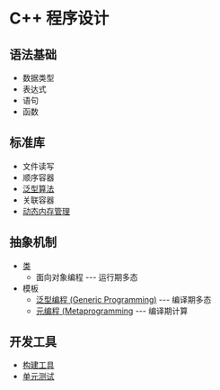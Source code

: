 # C++ 程序设计

## 语法基础
- 数据类型
- 表达式
- 语句
- 函数

## 标准库
- 文件读写
- 顺序容器
- [泛型算法](./algorithm.md)
- 关联容器
- [动态内存管理](./memory.md)

## 抽象机制
- [类](./class.md)
  - 面向对象编程 --- 运行期多态
- 模板
  - [泛型编程 (Generic Programming)](./generic.md) --- 编译期多态
  - [元编程 (Metaprogramming](./metaprogramming.md) --- 编译期计算

## 开发工具
- [构建工具](../../tools/build.md)
- [单元测试](./unittest.md)
